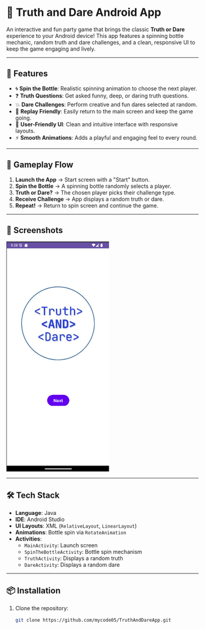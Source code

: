 # 🎉 Truth and Dare Android App

An interactive and fun party game that brings the classic **Truth or Dare** experience to your Android device! This app features a spinning bottle mechanic, random truth and dare challenges, and a clean, responsive UI to keep the game engaging and lively.

---

## 📱 Features

- 🌀 **Spin the Bottle**: Realistic spinning animation to choose the next player.
- ❓ **Truth Questions**: Get asked funny, deep, or daring truth questions.
- 💥 **Dare Challenges**: Perform creative and fun dares selected at random.
- 🔁 **Replay Friendly**: Easily return to the main screen and keep the game going.
- 🎨 **User-Friendly UI**: Clean and intuitive interface with responsive layouts.
- ⚡ **Smooth Animations**: Adds a playful and engaging feel to every round.

---

## 🧩 Gameplay Flow

1. **Launch the App** → Start screen with a "Start" button.
2. **Spin the Bottle** → A spinning bottle randomly selects a player.
3. **Truth or Dare?** → The chosen player picks their challenge type.
4. **Receive Challenge** → App displays a random truth or dare.
5. **Repeat!** → Return to spin screen and continue the game.

---

## 📸 Screenshots

![truth and dare UI](screenshots/game.png)



---

## 🛠️ Tech Stack

- **Language**: Java  
- **IDE**: Android Studio  
- **UI Layouts**: XML (`RelativeLayout`, `LinearLayout`)  
- **Animations**: Bottle spin via `RotateAnimation`  
- **Activities**:
  - `MainActivity`: Launch screen
  - `SpinTheBottleActivity`: Bottle spin mechanism
  - `TruthActivity`: Displays a random truth
  - `DareActivity`: Displays a random dare

---

## 📦 Installation

1. Clone the repository:
   ```bash
   git clone https://github.com/mycode05/TruthAndDareApp.git
